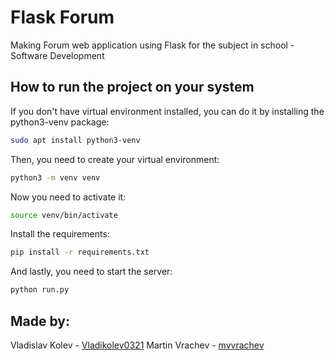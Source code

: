 # Flask Forum
Making Forum web application using Flask for the subject in school - Software Development

## How to run the project on your system

If you don't have virtual environment installed, you can do it by installing the python3-venv package:

```bash
sudo apt install python3-venv
```

Then, you need to create your virtual environment:

```bash
python3 -m venv venv
```

Now you need to activate it:

```bash
source venv/bin/activate
```

Install the requirements:

```bash
pip install -r requirements.txt
```

And lastly, you need to start the server:

```bash
python run.py
```
## Made by:

Vladislav Kolev - [Vladikolev0321](https://github.com/Vladikolev0321)
Martin Vrachev - [mvvrachev](https://github.com/mvvrachev)

